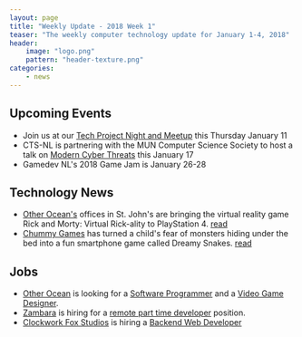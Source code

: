 ```yaml
---
layout: page
title: "Weekly Update - 2018 Week 1"
teaser: "The weekly computer technology update for January 1-4, 2018"
header:
    image: "logo.png"
    pattern: "header-texture.png"
categories:
    - news
---
```


## Upcoming Events

* Join us at our [Tech Project Night and Meetup][meetup] this Thursday January 11
* CTS-NL is partnering with the MUN Computer Science Society to host a talk on [Modern Cyber Threats](https://www.meetup.com/Computer-Technology-Society-of-Newfoundland-and-Labrador/events/246501399/)
this January 17
* Gamedev NL's 2018 Game Jam is January 26-28

## Technology News

* [Other Ocean's][otherocean] offices in St. John's are bringing the virtual reality game Rick and Morty: Virtual
Rick-ality to PlayStation 4. [read](http://www.cbc.ca/news/canada/newfoundland-labrador/other-ocean-changing-the-game-1.4462022)
* [Chummy Games][chummy] has turned a child's fear of monsters hiding under the bed into a fun smartphone game called
Dreamy Snakes. [read](http://www.cbc.ca/news/canada/newfoundland-labrador/dreamy-snakes-game-1.4467173)

## Jobs

* [Other Ocean][otherocean] is looking for a [Software Programmer](https://www.jobbank.gc.ca/jobsearch/jobposting/25557222)
and a [Video Game Designer](https://www.jobbank.gc.ca/jobsearch/jobposting/25530884?platform=hootsuite).
* [Zambara](https://www.zambara.net/) is hiring for a [remote part time developer](https://www.zambara.net/team) position.
* [Clockwork Fox Studios](http://clockworkfoxstudios.com/) is hiring a [Backend Web Developer](http://clockworkfoxstudios.com/back-end-web-developer/)

[meetup]:https://www.meetup.com/Computer-Technology-Society-of-Newfoundland-and-Labrador/events/pdlfbpyxcbpb/
[otherocean]:http://www.otherocean.com/
[chummy]:https://chummygames.com
